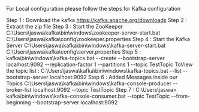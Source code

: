 For Local configuration please follow the steps for Kafka configuration

Step 1 : Download the kafka https://kafka.apache.org/downloads Step 2 : Extract the zip file
Step 3 : Start the ZooKeeper C:\Users\jaswa\kafka\bin\windows\zookeeper-server-start.bat C:\Users\jaswa\kafka\config\zookeeper.properties 
Step 4 : Start the Kafka Server C:\Users\jaswa\kafka\bin\windows\kafka-server-start.bat C:\Users\jaswa\kafka\config\server.properties 
Step 5 : kafka\bin\windows\kafka-topics.bat --create --bootstrap-server localhost:9092 --replication-factor 1 --partitions 1 --topic TestTopic
ToView the topic list :  C:\Users\jaswa\kafka\bin\windows\kafka-topics.bat --list --bootstrap-server localhost:9092
Step 6 : Added Messages inside our Topics C:\Users\jaswa\kafka\bin\windows\kafka-console-producer --broker-list localhost:9092 --topic TestTopic 
Step 7 : C:\Users\jaswa> kafka\bin\windows\kafka-console-consumer.bat --topic TestTopic --from-beginning --bootstrap-server localhost:9092